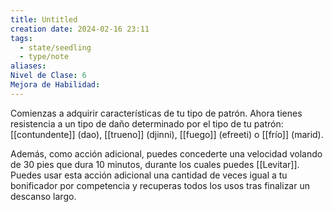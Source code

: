 ```yaml
---
title: Untitled
creation date: 2024-02-16 23:11
tags:
  - state/seedling
  - type/note
aliases: 
Nivel de Clase: 6
Mejora de Habilidad:
---
```

Comienzas a adquirir características de tu tipo de patrón. Ahora tienes resistencia a un tipo de daño determinado por el tipo de tu patrón: [[contundente]] (dao), [[trueno]] (djinni), [[fuego]] (efreeti) o [[frío]] (marid).

Además, como acción adicional, puedes concederte una velocidad volando de 30 pies que dura 10
minutos, durante los cuales puedes [[Levitar]]. Puedes usar esta acción adicional una cantidad de veces igual a tu bonificador por competencia y recuperas todos los usos tras finalizar un descanso largo.
